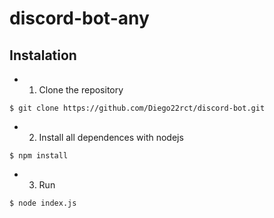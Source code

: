 # discord-bot-any

## Instalation
- 1. Clone the repository
```
$ git clone https://github.com/Diego22rct/discord-bot.git
```
- 2. Install all dependences with nodejs
```
$ npm install 
```
- 3. Run 
```
$ node index.js
```
